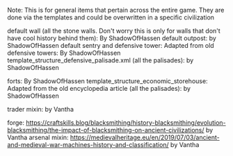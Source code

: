 Note: This is for general items that pertain across the entire game. They are done via the templates and could be overwritten in a specific civilization

default wall (all the stone walls. Don't worry this is only for walls that don't have cool history behind them): By ShadowOfHassen
default outpost: by ShadowOfHassen
default sentry and defensive tower: Adapted from old defensive towers: By ShadowOfHassen
template_structure_defensive_palisade.xml (all the palisades): by ShadowOfHassen

forts: By ShadowOfHassen
template_structure_economic_storehouse: Adapted from the old encyclopedia article (all the palisades): by ShadowOfHassen

trader mixin: by Vantha

forge: https://craftskills.blog/blacksmithing/history-blacksmithing/evolution-blacksmithing/the-impact-of-blacksmithing-on-ancient-civilizations/ by Vantha
arsenal mixin: https://medievalheritage.eu/en/2019/07/03/ancient-and-medieval-war-machines-history-and-classification/ by Vantha
